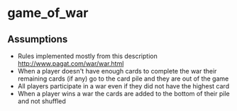 # game_of_war

## Assumptions
- Rules implemented mostly from this description http://www.pagat.com/war/war.html
- When a player doesn't have enough cards to complete the war their remaining cards (if any) go to the card pile and they are out of the game
- All players participate in a war even if they did not have the highest card
- When a player wins a war the cards are added to the bottom of their pile and not shuffled
